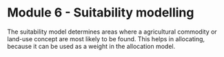 # Module 6 - Suitability modelling

The suitability model determines areas where a agricultural commodity or land-use concept are most likely to be found. This helps in allocating, because it can be used as a weight in the allocation model.
